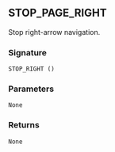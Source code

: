 ## STOP\_PAGE\_RIGHT

Stop right-arrow navigation.


### Signature

`STOP_RIGHT ()`


### Parameters

`None`


### Returns

`None`